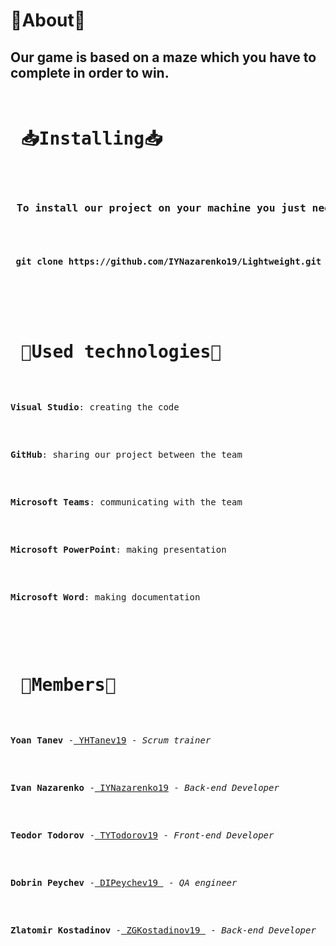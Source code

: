 
   <h1> 📒About📒 </h1>
   <h2>
    Our game is based on a maze which you have to complete in order to win.
   </h2>
   <pre>
   <h1> 📥Installing📥 </h1>
   <h3> To install our project on your machine you just need to clone it. This can be done by : </h3>
   <h4> git clone https://github.com/IYNazarenko19/Lightweight.git</h4>
   </pre>
   <pre>
   <h1> 🔧Used technologies🔧 </h1>
   <p><b>Visual Studio</b>: creating the code</p>
   <p><b>GitHub</b>: sharing our project between the team</p>
   <p><b>Microsoft Teams</b>: communicating with the team</p>
   <p><b>Microsoft PowerPoint</b>: making presentation</p>
   <p><b>Microsoft Word</b>: making documentation</p>
   </pre>
   <pre>
   <h1> 👥Members👥 </h1>
   <p><b>Yoan Tanev </b>-<a href = "https://github.com/YHTanev19"> YHTanev19</a> - <em>Scrum trainer</em> </p>
   <p><b>Ivan Nazarenko </b>-<a href = "https://github.com/IYNazarenko19"> IYNazarenko19</a> - <em>Back-end Developer</em> </p>
   <p><b>Teodor Todorov </b>-<a href = "https://github.com/TYTodorov19"> TYTodorov19</a> - <em>Front-end Developer</em> </p>
   <p><b>Dobrin Peychev </b>-<a href = "https://github.com/DIPeychev19"> DIPeychev19 </a> - <em>QA engineer</em> </p>
   <p><b>Zlatomir Kostadinov </b>-<a href = "https://github.com/ZGKostadinov19"> ZGKostadinov19 </a> - <em>Back-end Developer</em> </p>
   </pre>
